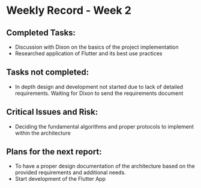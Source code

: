 # Weekly Record - Week 2

## Completed Tasks:

- Discussion with Dixon on the basics of the project implementation
- Researched application of Flutter and its best use practices

## Tasks not completed:

- In depth design and development not started due to lack of detailed requirements. Waiting for Dixon to send the requirements document

## Critical Issues and Risk:

- Deciding the fundamental algorithms and proper protocols to implement within the architecture

## Plans for the next report:

- To have a proper design documentation of the architecture based on the provided requirements and additional needs.
- Start development of the Flutter App
